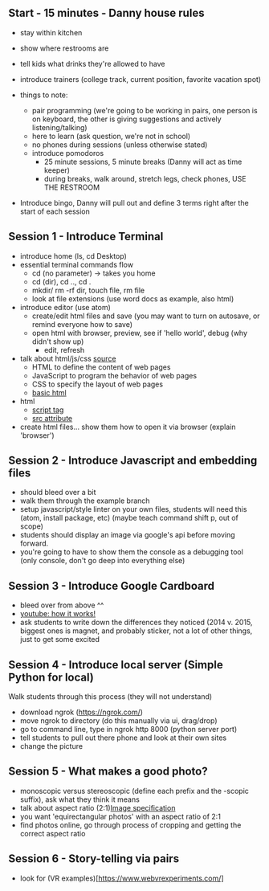 ## Start - 15 minutes - Danny house rules

  - stay within kitchen
  - show where restrooms are
  - tell kids what drinks they're allowed to have
  - introduce trainers (college track, current position, favorite vacation spot)

  - things to note:
    * pair programming (we're going to be working in pairs, one person is on keyboard, the other is giving suggestions and actively listening/talking)
    * here to learn (ask question, we're not in school)
    * no phones during sessions (unless otherwise stated)
    * introduce pomodoros
      * 25 minute sessions, 5 minute breaks (Danny will act as time keeper)
      * during breaks, walk around, stretch legs, check phones, USE THE RESTROOM

  - Introduce bingo, Danny will pull out and define 3 terms right after the start of each session

## Session 1 - Introduce Terminal
  - introduce home (ls, cd Desktop)
  - essential terminal commands flow
    - cd (no parameter) -> takes you home
    - cd (dir), cd .., cd .
    - mkdir/ rm -rf dir, touch file, rm file
    - look at file extensions (use word docs as example, also html)
  - introduce editor (use atom)
    - create/edit html files and save (you may want to turn on autosave, or remind everyone how to save)
    - open html with browser, preview, see if 'hello world', debug (why didn't show up)
      - edit, refresh
  - talk about html/js/css [source](https://www.w3schools.com/js/default.asp)
    - HTML to define the content of web pages
    - JavaScript to program the behavior of web pages
    - CSS to specify the layout of web pages
    - [basic html](https://www.w3schools.com/html/html_basic.asp)
  - html
    - [script tag](https://www.w3schools.com/tags/tag_script.asp)
    - [src attribute](https://www.w3schools.com/tags/att_script_src.asp)
  - create html files... show them how to open it via browser (explain 'browser')

## Session 2 - Introduce Javascript and embedding files
  - should bleed over a bit
  - walk them through the example branch
  - setup javascript/style linter on your own files, students will need this (atom, install package, etc) (maybe teach command shift p, out of scope)
  - students should display an image via google's api before moving forward.
  - you're going to have to show them the console as a debugging tool (only console, don't go deep into everything else)

## Session 3 - Introduce Google Cardboard
  - bleed over from above ^^
  - [youtube: how it works!](https://www.youtube.com/watch?v=SxAj2lyX4oU)
  - ask students to write down the differences they noticed (2014 v. 2015, biggest ones is magnet, and probably sticker, not a lot of other things, just to get some excited

## Session 4 - Introduce local server (Simple Python for local)
 Walk students through this process (they will not understand)
 - download ngrok (https://ngrok.com/)
 - move ngrok to directory (do this manually via ui, drag/drop)
 - go to command line, type in ngrok http 8000 (python server port)
 - tell students to pull out there phone and look at their own sites
 - change the picture

## Session 5 - What makes a good photo?
  - monoscopic versus stereoscopic (define each prefix and the -scopic suffix), ask what they think it means
  - talk about aspect ratio (2:1)[Image specification](https://developers.google.com/vr/concepts/vrview#image_specifications)
  - you want 'equirectangular photos' with an aspect ratio of 2:1
  - find photos online, go through process of cropping and getting the correct aspect ratio

## Session 6 - Story-telling via pairs
* look for (VR examples)[https://www.webvrexperiments.com/]
